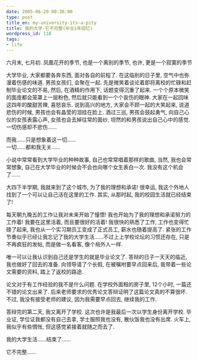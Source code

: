 ```yaml
---
date: 2005-06-20 00:36:00
type: post
title_en: my-university-its-a-pity
title: 我的大学-它不完整(毕业1年回忆)
wordpress_id: 118
tags:
- life
---
```


六月末, 七月初. 凤凰花开的季节, 也是一个离别的季节, 也许, 更是一个寂寞的季节  
  
大学毕业, 大家都要各奔东西, 面对各自的前程了. 在这临别的日子里, 空气中也弥漫着伤感的味道. 男孩女孩们, 会聚在一起. 先是微笑着谈论着即将离校的忙碌和赶制毕业论文的不易, 然后, 在酒精的作用下, 话题变得沉重了起来. 一个个原本微笑的面庞都会笼罩上一层粉色, 然后就只能看到一个个哀伤的眼神. 大家在一起回味这四年的酸甜苦辣, 喜怒哀乐. 说到高兴的地方, 大家会不顾一起的大笑起来, 说道悲伤的时候, 男孩也会有晶莹的泪挂在脸上. 酒过三巡, 男孩会鼓起勇气, 向自己心仪的女孩表露心声, 女孩也会去掉往常的面纱, 坦然的和男孩说出自己心中的感觉. 一切伤感却不悲伤......  
  
而我......只是想象着这一切......  
一切......都和我无关......  
  
小说中常常看到大学毕业的种种故事, 自己也常常唱着那样的歌曲, 当然, 我也会常常想象, 自己在大学毕业的时候会不会也向哪个女生表白一次. 我没有这个机会了......  
  
大四下半学期, 我就来到了这个城市, 为了我的理想和承诺! 很幸运, 我这个外地人找到了一个可以让自己活在这里的工作. 其实, 从那时起, 我的校园生活就已经结束了!  
  
每天朝九晚五的工作让我对未来开始了憧憬! 我也开始为了我的理想和承诺努力的工作着! 我要在这里活着, 而且要很好的活着! 我很快的熟悉了工作, 工作也变得忙碌了起来, 我也从一个实习期员工变成了正式员工, 薪水也随着提高了. 紧张的工作节奏似乎已经让我忘记了我的大学生活......不过上上学校论坛的习惯还存在, 只是不再疯狂的发帖, 而是做一名看客, 像个局外人一样.  
  
唯一可以让我认识到自己还是学生的就是毕业论文了. 答辩的日子一天天的临近, 我也做好了回去的准备. 向领导请了个长假, 在被嘱咐要早点回来后, 我带着一些论文需要的资料, 踏上了返校的路途.  
  
论文对于有工作经验的我不是什么问题. 在学校外面租的房子里, 12个小时, 一篇还不错的论文出来了. 后来老师要求的优秀论文答辩证明了这篇论文真的不算很坏. 不过, 我没有接受老师的建议, 因为我需要早点回去, 继续我的工作.  
  
答辩完的第二天, 我又离开了学校. 这次也许是我最后一次以学生身份离开学校. 毕业证, 学位证我都没有自己去拿, 学士服照我也没有, 散伙饭我也没有出席. 火车上, 我似乎有些惆怅, 但这感觉紧接着就随之而去了.  
  
我的大学生活......结束了......  
  
它不完整......
